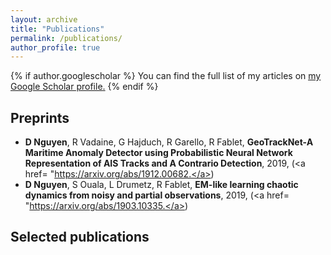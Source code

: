 ```yaml
---
layout: archive
title: "Publications"
permalink: /publications/
author_profile: true
---
```


{% if author.googlescholar %}
  You can find the full list of my articles on <u><a href="{{author.googlescholar}}">my Google Scholar profile</a>.</u>
{% endif %}

## Preprints

* **D Nguyen**, R Vadaine, G Hajduch, R Garello, R Fablet, **GeoTrackNet-A Maritime Anomaly Detector using Probabilistic Neural Network Representation of AIS Tracks and A Contrario Detection**, 2019, (<a href= "https://arxiv.org/abs/1912.00682.</a>)
* **D Nguyen**, S Ouala, L Drumetz, R Fablet, **EM-like learning chaotic dynamics from noisy and partial observations**, 2019, (<a href= "https://arxiv.org/abs/1903.10335.</a>)


## Selected publications

<!-- {% include base_path %}

{% for post in site.publications reversed %}
  {% include archive-single.html %}
{% endfor %} -->
